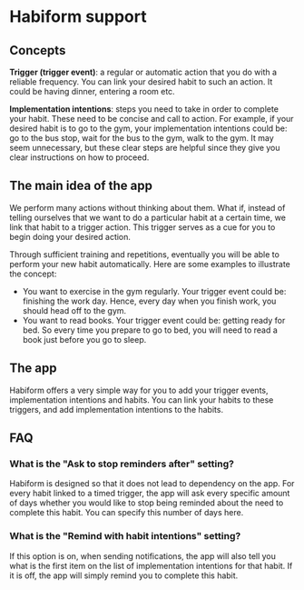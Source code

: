 # Habiform support

## Concepts

**Trigger (trigger event)**: a regular or automatic action that you do with a reliable frequency. You can link your desired habit to such an action. It could be having dinner, entering a room etc.

**Implementation intentions**: steps you need to take in order to complete your habit. These need to be concise and call to action. For example, if your desired habit is to go to the gym, your implementation intentions could be: go to the bus stop, wait for the bus to the gym, walk to the gym. It may seem unnecessary, but these clear steps are helpful since they give you clear instructions on how to proceed. 

## The main idea of the app
We perform many actions without thinking about them. What if, instead of telling ourselves that we want to do a particular habit at a certain time, we link that habit to a trigger action. This trigger serves as a cue for you to begin doing your desired action.

Through sufficient training and repetitions, eventually you will be able to perform your new habit automatically. Here are some examples to illustrate the concept:

- You want to exercise in the gym regularly. Your trigger event could be: finishing the work day. Hence, every day when you finish work, you should head off to the gym.
- You want to read books. Your trigger event could be: getting ready for bed. So every time you prepare to go to bed, you will need to read a book just before you go to sleep.

## The app
Habiform offers a very simple way for you to add your trigger events, implementation intentions and habits. You can link your habits to these triggers, and add implementation intentions to the habits.

## FAQ
### What is the "Ask to stop reminders after" setting?
Habiform is designed so that it does not lead to dependency on the app. For every habit linked to a timed trigger, the app will ask every specific amount of days whether you would like to stop being reminded about the need to complete this habit. You can specify this number of days here.

### What is the "Remind with habit intentions" setting?
If this option is on, when sending notifications, the app will also tell you what is the first item on the list of implementation intentions for that habit. If it is off, the app will simply remind you to complete this habit.